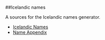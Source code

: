 
##Icelandic names

A sources for the Icelandic names generator.

- [Icelandic Names](https://en.wikipedia.org/wiki/Icelandic_name)
- [Name Appendix](https://en.wiktionary.org/wiki/Appendix:Icelandic_given_names)